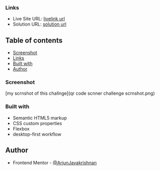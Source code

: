 ### Links
- Live Site URL: [livelink url](https://arjunjayakrishnan.github.io/My-Repo/)
- Solution URL: [solution url](https://github.com/ArjunJayakrishnan/My-Repo.git)
 
## Table of contents

- [Screenshot](#screenshot)
- [Links](#links)
- [Built with](#built-with)
- [Author](#author)

### Screenshot

[my scrnshot of this challnge](qr code scnner challenge scrnshot.png)

### Built with

- Semantic HTML5 markup
- CSS custom properties
- Flexbox
- desktop-first workflow

## Author

- Frontend Mentor - [@ArjunJayakrishnan](https://www.frontendmentor.io/profile/yourusername)
